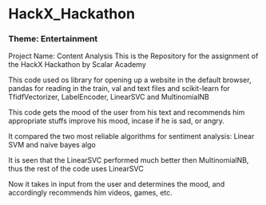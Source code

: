 # HackX_Hackathon
### Theme: Entertainment

Project Name: Content Analysis
This is the Repository for the assignment of the HackX Hackathon by Scalar Academy

This code used os library for opening up a website in the default browser,
pandas for reading in the train, val and text files and
scikit-learn for TfidfVectorizer, LabelEncoder, LinearSVC and MultinomialNB

This code gets the mood of the user from his text and recommends him appropriate stuffs
improve his mood, incase if he is sad, or angry.

It compared the two most reliable algorithms for sentiment analysis: Linear SVM and naive bayes algo

It is seen that the LinearSVC performed much better then MultinomialNB, thus the rest of the code uses LinearSVC

Now it takes in input from the user and determines the mood, and accordingly recommends him videos, games, etc.
